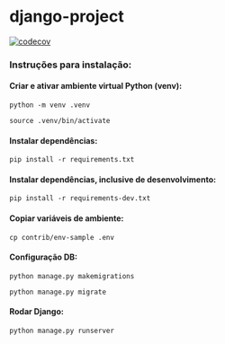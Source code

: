 # django-project


[![codecov](https://codecov.io/gh/jfobatista/django-project/branch/main/graph/badge.svg?token=SpPFL9AHKR)](https://codecov.io/gh/jfobatista/django-project)

### <strong>Instruções para instalação</strong>:

#### Criar e ativar ambiente virtual Python (venv):

```python -m venv .venv```

```source .venv/bin/activate```

#### <strong>Instalar dependências</strong>:

```pip install -r requirements.txt```

#### <strong>Instalar dependências, inclusive de desenvolvimento</strong>:

```pip install -r requirements-dev.txt```

#### Copiar variáveis de ambiente:

```cp contrib/env-sample .env```

#### Configuração DB:

```python manage.py makemigrations```

```python manage.py migrate```

#### Rodar Django:

```python manage.py runserver```
